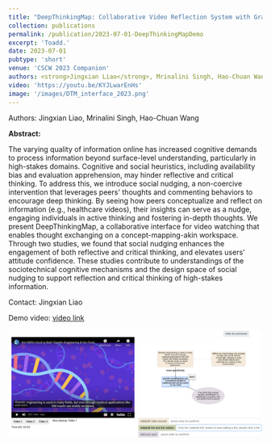 ```yaml
---
title: "DeepThinkingMap: Collaborative Video Reflection System with Graph-based Summarizing and Commenting"
collection: publications
permalink: /publication/2023-07-01-DeepThinkingMapDemo
excerpt: 'Toadd.'
date: 2023-07-01
pubtype: 'short'
venue: 'CSCW 2023 Companion'
authors: <strong>Jingxian Liao</strong>, Mrinalini Singh, Hao-Chuan Wang
video: 'https://youtu.be/KYJLwarEnHs'
image: '/images/DTM_interface_2023.png'
---
```


Authors: Jingxian Liao, Mrinalini Singh, Hao-Chuan Wang

**Abstract:**

The varying quality of information online has increased cognitive demands to process information beyond surface-level understanding, particularly in high-stakes domains. Cognitive and social heuristics, including availability bias and evaluation apprehension, may hinder reflective and critical thinking. To address this, we introduce social nudging, a non-coercive intervention that leverages peers' thoughts and commenting behaviors to encourage deep thinking. By seeing how peers conceptualize and reflect on information (e.g., healthcare videos), their insights can serve as a nudge, engaging individuals in active thinking and fostering in-depth thoughts. We present DeepThinkingMap, a collaborative interface for video watching that enables thought exchanging on a concept-mapping-akin workspace. Through two studies, we found that social nudging enhances the engagement of both reflective and critical thinking, and elevates users' attitude confidence. These studies contribute to understandings of the sociotechnical cognitive mechanisms and the design space of social nudging to support reflection and critical thinking of high-stakes information. 

Contact: Jingxian Liao 

Demo video: [video link](https://youtu.be/KYJLwarEnHs)

<img src='/images/DTM_interface_2023.png'>